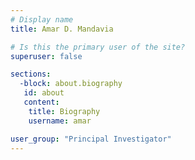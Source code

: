 ```yaml
---
# Display name
title: Amar D. Mandavia 

# Is this the primary user of the site?
superuser: false

sections:
  -block: about.biography
   id: about
   content: 
    title: Biography
    username: amar

user_group: "Principal Investigator"
---
```

